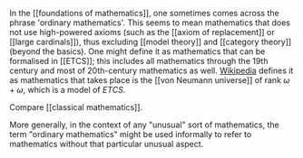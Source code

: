In the [[foundations of mathematics]], one sometimes comes across the phrase 'ordinary mathematics'.  This seems to mean mathematics that does not use high-powered axioms (such as the [[axiom of replacement]] or [[large cardinals]]), thus excluding [[model theory]] and [[category theory]] (beyond the basics).  One might define it as mathematics that can be formalised in [[ETCS]]; this includes all mathematics through the 19th century and most of 20th-century mathematics as well.  [Wikipedia](http://en.wikipedia.org/wiki/Ordinary_mathematics) defines it as mathematics that takes place is the [[von Neumann universe]] of rank $\omega + \omega$, which is a model of $ETCS$.

Compare [[classical mathematics]].

More generally, in the context of any "unusual" sort of mathematics, the term "ordinary mathematics" might be used informally to refer to mathematics without that particular unusual aspect.
